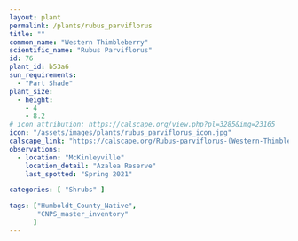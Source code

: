 ```yaml
---
layout: plant                                                              
permalink: /plants/rubus_parviflorus
title: ""
common_name: "Western Thimbleberry"
scientific_name: "Rubus Parviflorus"
id: 76
plant_id: b53a6
sun_requirements:
  - "Part Shade"
plant_size:
  - height: 
    - 4
    - 8.2
# icon attribution: https://calscape.org/view.php?pl=3285&img=23165
icon: "/assets/images/plants/rubus_parviflorus_icon.jpg" 
calscape_link: "https://calscape.org/Rubus-parviflorus-(Western-Thimbleberry)"
observations: 
  - location: "McKinleyville"
    location_detail: "Azalea Reserve"
    last_spotted: "Spring 2021"

categories: [ "Shrubs" ]

tags: ["Humboldt_County_Native",
       "CNPS_master_inventory"
      ]
---
```


